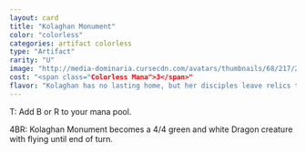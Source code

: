 ```yaml
---
layout: card
title: "Kolaghan Monument"
color: "colorless"
categories: artifact colorless
type: "Artifact"
rarity: "U"
image: "http://media-dominaria.cursecdn.com/avatars/thumbnails/68/217/200/283/635616656791953080.png"
cost: "<span class="Colorless Mana">3</span>"
flavor: "Kolaghan has no lasting home, but her disciples leave relics to mark her conquests."
---
```


<span class="tip mana-icon mana-t" title="Tap">T</span>: Add <span class="tip mana-icon mana-black" title="1 Black Mana">B</span> or <span class="tip mana-icon mana-red" title="1 Red Mana">R</span> to your mana pool.

<span class="tip mana-icon mana-colorless-04" title="4 Colorless Mana">4</span><span class="tip mana-icon mana-black" title="1 Black Mana">B</span><span class="tip mana-icon mana-red" title="1 Red Mana">R</span>: Kolaghan Monument becomes a 4/4 green and white Dragon creature with flying until end of turn.
